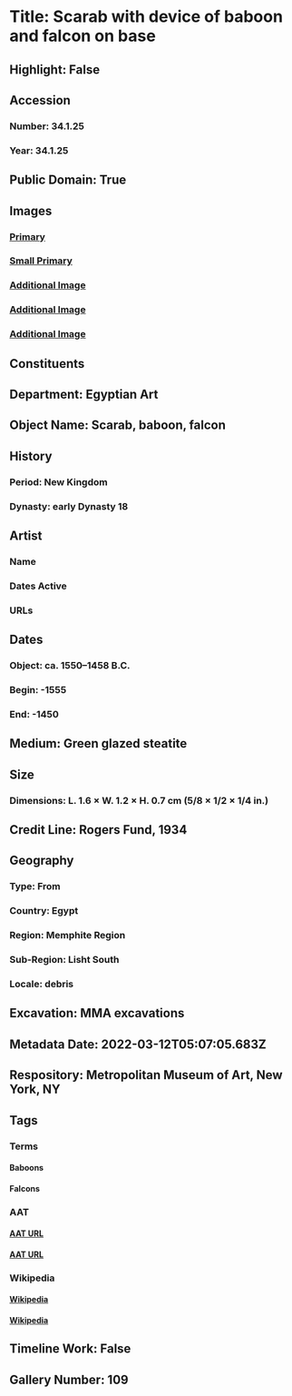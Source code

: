 # Title: Scarab with device of baboon and falcon on base
## Highlight: False
## Accession
### Number: 34.1.25
### Year: 34.1.25
## Public Domain: True
## Images
### [Primary](https://images.metmuseum.org/CRDImages/eg/original/LC-34_1_25_EGDP032997.jpg)
### [Small Primary](https://images.metmuseum.org/CRDImages/eg/web-large/LC-34_1_25_EGDP032997.jpg)
### [Additional Image](https://images.metmuseum.org/CRDImages/eg/original/LC-34_1_25_EGDP032994.jpg)
### [Additional Image](https://images.metmuseum.org/CRDImages/eg/original/LC-34_1_25_EGDP032995.jpg)
### [Additional Image](https://images.metmuseum.org/CRDImages/eg/original/LC-34_1_25_EGDP032996.jpg)
## Constituents
## Department: Egyptian Art
## Object Name: Scarab, baboon, falcon
## History
### Period: New Kingdom
### Dynasty: early Dynasty 18
## Artist
### Name
### Dates Active
### URLs
## Dates
### Object: ca. 1550–1458 B.C.
### Begin: -1555
### End: -1450
## Medium: Green glazed steatite
## Size
### Dimensions: L. 1.6 × W. 1.2 × H. 0.7 cm (5/8 × 1/2 × 1/4 in.)
## Credit Line: Rogers Fund, 1934
## Geography
### Type: From
### Country: Egypt
### Region: Memphite Region
### Sub-Region: Lisht South
### Locale: debris
## Excavation: MMA excavations
## Metadata Date: 2022-03-12T05:07:05.683Z
## Respository: Metropolitan Museum of Art, New York, NY
## Tags
### Terms
#### Baboons
#### Falcons
### AAT
#### [AAT URL](http://vocab.getty.edu/page/aat/300255548)
#### [AAT URL](http://vocab.getty.edu/page/aat/300250051)
### Wikipedia
#### [Wikipedia]()
#### [Wikipedia]()
## Timeline Work: False
## Gallery Number: 109